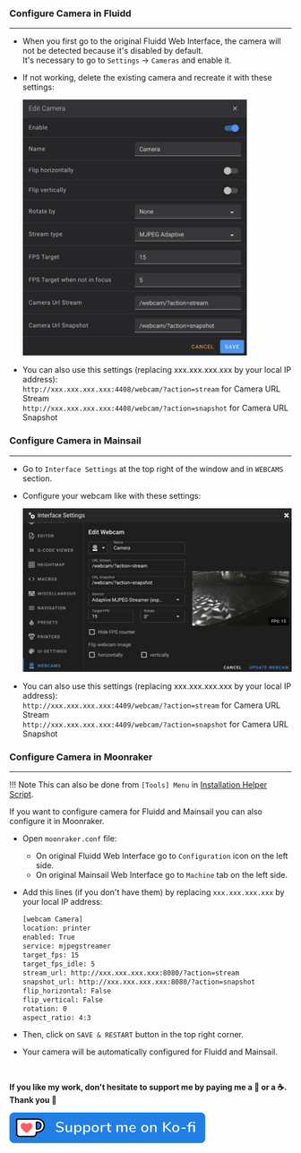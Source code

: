 ### Configure Camera in Fluidd
<hr>

- When you first go to the original Fluidd Web Interface, the camera will not be detected because it's disabled by default.<br />
  It's necessary to go to `Settings` → `Cameras` and enable it.

- If not working, delete the existing camera and recreate it with these settings:

    <img width="400" src="../../assets/img/Configure-Camera/Fluidd_Camera.png">

- You can also use this settings (replacing xxx.xxx.xxx.xxx by your local IP address):<br />
    `http://xxx.xxx.xxx.xxx:4408/webcam/?action=stream` for Camera URL Stream<br />
    `http://xxx.xxx.xxx.xxx:4408/webcam/?action=snapshot` for Camera URL Snapshot


### Configure Camera in Mainsail
<hr>

- Go to `Interface Settings` at the top right of the window and in `WEBCAMS` section.

- Configure your webcam like with these settings:

    <img width="899" src="../../assets/img/Configure-Camera/Mainsail_Camera.png">

- You can also use this settings (replacing xxx.xxx.xxx.xxx by your local IP address):<br />
    `http://xxx.xxx.xxx.xxx:4409/webcam/?action=stream` for Camera URL Stream<br />
    `http://xxx.xxx.xxx.xxx:4409/webcam/?action=snapshot` for Camera URL Snapshot


### Configure Camera in Moonraker
<hr>

!!! Note
    This can also be done from `[Tools] Menu` in <a href="../../helper-script/helper-script-installation">Installation Helper Script</a>.

If you want to configure camera for Fluidd and Mainsail you can also configure it in Moonraker.

-  Open `moonraker.conf` file:

    - On original Fluidd Web Interface go to `Configuration` icon on the left side.
    - On original Mainsail Web Interface go to `Machine` tab on the left side.

- Add this lines (if you don't have them) by replacing `xxx.xxx.xxx.xxx` by your local IP address:

    ```
    [webcam Camera]
    location: printer
    enabled: True
    service: mjpegstreamer
    target_fps: 15
    target_fps_idle: 5
    stream_url: http://xxx.xxx.xxx.xxx:8080/?action=stream
    snapshot_url: http://xxx.xxx.xxx.xxx:8080/?action=snapshot
    flip_horizontal: False
    flip_vertical: False
    rotation: 0
    aspect_ratio: 4:3
    ```

- Then, click on `SAVE & RESTART` button in the top right corner.

- Your camera will be automatically configured for Fluidd and Mainsail.

<br />

**If you like my work, don't hesitate to support me by paying me a 🍺 or a ☕. Thank you 🙂**

<a href="https://ko-fi.com/guilouz" target="_blank"><img width="350" src="../../assets/img/home/Ko-fi.png"></a>

